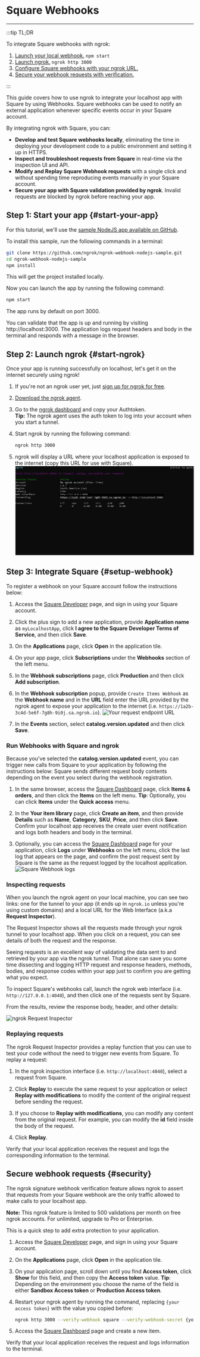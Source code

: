 # Square Webhooks
------------

:::tip TL;DR

To integrate Square webhooks with ngrok:
1. [Launch your local webhook.](#start-your-app) `npm start`
1. [Launch ngrok.](#start-ngrok) `ngrok http 3000`
1. [Configure Square webhooks with your ngrok URL.](#setup-webhook)
1. [Secure your webhook requests with verification.](#security)

:::


This guide covers how to use ngrok to integrate your localhost app with Square by using Webhooks.
Square webhooks can be used to notify an external application whenever specific events occur in your Square account. 

By integrating ngrok with Square, you can:

- **Develop and test Square webhooks locally**, eliminating the time in deploying your development code to a public environment and setting it up in HTTPS.
- **Inspect and troubleshoot requests from Square** in real-time via the inspection UI and API.
- **Modify and Replay Square Webhook requests** with a single click and without spending time reproducing events manually in your Square account.
- **Secure your app with Square validation provided by ngrok**. Invalid requests are blocked by ngrok before reaching your app.


## **Step 1**: Start your app {#start-your-app}

For this tutorial, we'll use the [sample NodeJS app available on GitHub](https://github.com/ngrok/ngrok-webhook-nodejs-sample). 

To install this sample, run the following commands in a terminal:

```bash
git clone https://github.com/ngrok/ngrok-webhook-nodejs-sample.git
cd ngrok-webhook-nodejs-sample
npm install
```

This will get the project installed locally.

Now you can launch the app by running the following command: 

```bash
npm start
```

The app runs by default on port 3000. 

You can validate that the app is up and running by visiting http://localhost:3000. The application logs request headers and body in the terminal and responds with a message in the browser.


## **Step 2**: Launch ngrok {#start-ngrok}

Once your app is running successfully on localhost, let's get it on the internet securely using ngrok! 

1. If you're not an ngrok user yet, just [sign up for ngrok for free](https://ngrok.com/signup).

1. [Download the ngrok agent](https://ngrok.com/download).

1. Go to the [ngrok dashboard](https://dashboard.ngrok.com) and copy your Authtoken. <br />
    **Tip:** The ngrok agent uses the auth token to log into your account when you start a tunnel.
    
1. Start ngrok by running the following command:
    ```bash
    ngrok http 3000
    ```

1. ngrok will display a URL where your localhost application is exposed to the internet (copy this URL for use with Square).
    ![ngrok agent running](/img/integrations/launch_ngrok_tunnel.png)


## **Step 3**: Integrate  Square {#setup-webhook}

To register a webhook on your Square account follow the instructions below:

1. Access the [Square Developer](https://developer.squareup.com/apps) page, and sign in using your Square account.

1. Click the plus sign to add a new application, provide **Application name** as `myLocalhostApp`, click **I agree to the Square Developer Terms of Service**, and then click **Save**.

1. On the **Applications** page, click **Open** in the application tile.

1. On your app page, click **Subscriptions** under the **Webhooks** section of the left menu.

1. In the **Webhook subscriptions** page, click **Production** and then click **Add subscription**.

1. In the **Webhook subscription** popup, provide `Create Items Webhook` as the **Webhook name** and in the **URL** field enter the URL provided by the ngrok agent to expose your application to the internet (i.e. `https://1a2b-3c4d-5e6f-7g8h-9i0j.sa.ngrok.io`).
    ![Your request endpoint URL](img/ngrok_url_configuration_square.png)

1. In the **Events** section, select **catalog.version.updated** and then click **Save**.


### Run Webhooks with Square and ngrok

Because you've selected the **catalog.version.updated** event, you can trigger new calls from Square to your application by following the instructions below:
Square sends different request body contents depending on the event you select during the webhook registration.

1. In the same browser, access the [Square Dashboard](https://squareup.com/dashboard) page, click **Items & orders**, and then click the **Items** on the left menu.
    **Tip**: Optionally, you can click **Items** under the **Quick access** menu.

1. In the **Your item library** page, click **Create an item**, and then provide **Details** such as **Name**, **Category**, **SKU**, **Price**, and then click **Save**.
    Confirm your localhost app receives the create user event notification and logs both headers and body in the terminal.

1. Optionally, you can access the [Square Dashboard](https://squareup.com/dashboard) page for your application, click **Logs** under **Webhooks** on the left menu, click the last log that appears on the page, and confirm the post request sent by Square is the same as the request logged by the localhost application.
    ![Square Webhook logs](img/square_webhook_logs.png)

### Inspecting requests

When you launch the ngrok agent on your local machine, you can see two links: one for the tunnel to your app (it ends up in `ngrok.io` unless you're using custom domains) and a local URL for the Web Interface (a.k.a **Request Inspector**).

The Request Inspector shows all the requests made through your ngrok tunnel to your localhost app. When you click on a request, you can see details of both the request and the response.

Seeing requests is an excellent way of validating the data sent to and retrieved by your app via the ngrok tunnel. That alone can save you some time dissecting and logging HTTP request and response headers, methods, bodies, and response codes within your app just to confirm you are getting what you expect.

To inspect Square's webhooks call, launch the ngrok web interface (i.e. `http://127.0.0.1:4040`), and then click one of the requests sent by Square.

From the results, review the response body, header, and other details:

![ngrok Request Inspector](img/ngrok_introspection_square_hooks.png)


### Replaying requests

The ngrok Request Inspector provides a replay function that you can use to test your code without the need to trigger new events from Square. To replay a request:

1. In the ngrok inspection interface (i.e. `http://localhost:4040`), select a request from Square.

1. Click **Replay** to execute the same request to your application or select **Replay with modifications** to modify the content of the original request before sending the request.

1. If you choose to **Replay with modifications**, you can modify any content from the original request. For example, you can modify the **id** field inside the body of the request.

1. Click **Replay**.

Verify that your local application receives the request and logs the corresponding information to the terminal.


## Secure webhook requests {#security}

The ngrok signature webhook verification feature allows ngrok to assert that requests from your Square webhook are the only traffic allowed to make calls to your localhost app.

**Note:** This ngrok feature is limited to 500 validations per month on free ngrok accounts. For unlimited, upgrade to Pro or Enterprise.

This is a quick step to add extra protection to your application.

1. Access the [Square Developer](https://developer.squareup.com/apps) page, and sign in using your Square account.

1. On the **Applications** page, click **Open** in the application tile.

1. On your application page, scroll down until you find **Access token**, click **Show** for this field, and then copy the **Access token** value.
    **Tip**: Depending on the environment you choose the name of the field is either **Sandbox Access token** or **Production Access token**.

1. Restart your ngrok agent by running the command, replacing `{your access token}` with the value you copied before:
    ```bash
    ngrok http 3000 --verify-webhook square --verify-webhook-secret {your access token}
    ```

1. Access the [Square Dashboard](https://squareup.com/dashboard/) page and create a new item.

Verify that your local application receives the request and logs information to the terminal.


